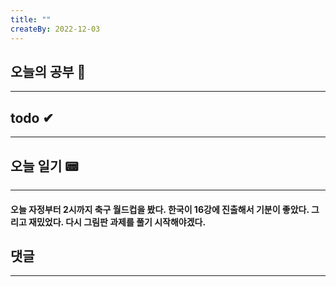 ```yaml
---
title: ""
createBy: 2022-12-03
---
```

## 오늘의 공부 🎉
---
### 

## todo ✔
---
### 

## 오늘 일기 📟
---
#### 오늘 자정부터 2시까지 축구 월드컵을 봤다. 한국이 16강에 진출해서 기분이 좋았다. 그리고 재밌었다. 다시 그림판 과제를 풀기 시작해야겠다. 

## 댓글
---

<Comment />